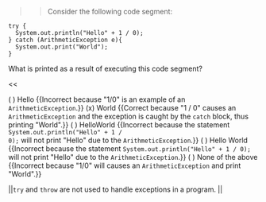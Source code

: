 >>Consider the following code segment:
<pre><code class="java language-java">try {
  System.out.println("Hello" + 1 / 0);
} catch (ArithmeticException e){
  System.out.print("World");
}
</code></pre>
<p>What is printed as a result of executing this code segment?</p> <<

( ) Hello {{Incorrect because "1/0" is an example of an <code>ArithmeticException</code>.}}
(x) World {{Correct because "1 / 0" causes an <code>ArithmeticException</code> and the exception is caught by the <code>catch</code> block, thus printing "World".}}
( ) HelloWorld {{Incorrect because the statement <code>System.out.println("Hello" + 1 / 0);</code> will not print "Hello" due to the <code>ArithmeticException</code>.}}
( ) Hello World {{Incorrect because the statement <code>System.out.println("Hello" + 1 / 0);</code> will not print "Hello" due to the <code>ArithmeticException</code>.}}
( ) None of the above {{Incorrect because "1/0" will causes an <code>ArithmeticException</code> and print "World".}}

||<code>try</code> and <code>throw</code> are not used to handle exceptions in a program. ||
